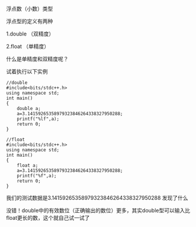 浮点数（小数）类型


浮点型的定义有两种

1.double （双精度）

2.float  （单精度）

什么是单精度和双精度呢？

试着执行以下实例

```double
//double
#include<bits/stdc++.h>
using namespace std;
int main()
{
    double a;
    a=3.14159265358979323846264338327950288;
    printf("%lf",a);
    return 0;
}
```

```float
//float
#include<bits/stdc++.h>
using namespace std;
int main()
{
    float a;
    a=3.14159265358979323846264338327950288;
    printf("%f",a);
    return 0;
}
```

我们的测试数据是3.14159265358979323846264338327950288  发现了什么

没错！double中的有效数位（正确输出的数位）更多，其实double型可以输入比float更长的数，这个就自己试一试了

